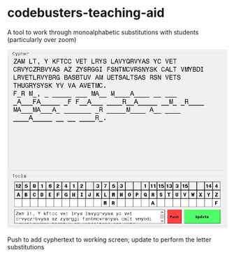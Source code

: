 # codebusters-teaching-aid
A tool to work through monoalphabetic substitutions with students (particularly over zoom)

![alt text](https://github.com/AkishBrabus/codebusters-teaching-aid/blob/c6aa98d1863561d41d16d3930d6177a01ab3d0a9/Capture.JPG)

Push to add cyphertext to working screen; update to perform the letter substitutions
